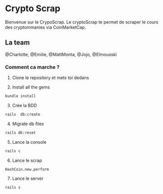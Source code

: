 # Crypto Scrap 

Bienvenue sur le CrypoScrap. Le cryptoScrap te permet de scraper le cours des cryptommanies via CoinMarketCap.

## La team
@Charlotte, @Emilie, @MattMonta, @Jojo, @Elmousski 

### Comment ca marche ? 

1. Clone le repository et mets toi dedans

2. Install all the gems
```sh
bundle install
```
3. Crée la BDD
```sh
rails  db:create
```
4. Migrate db files
```sh
rails db:reset
```
5. Lance la console
```sh
rails c
```
6. Lance le scrap 
```sh
HashCoin.new.perform
```
7. Lance le server
```sh
rails s
```
